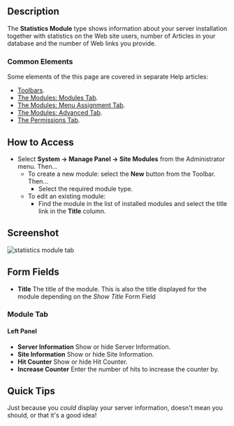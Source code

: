<!-- Filename: Help4.x:Site_Modules:_Statistics / Display title: Modules: Statistics -->

## Description

The **Statistics Module** type shows information about your server
installation together with statistics on the Web site users, number of
Articles in your database and the number of Web links you provide.

### Common Elements

Some elements of the this page are covered in separate Help articles:

* [Toolbars](jdocmanual?article=help/common-elements/toolbars).
* [The Modules: Modules Tab](jdocmanual?article=help/modules/modules-module-tab).
* [The Modules: Menu Assignment Tab](jdocmanual?article=help/modules/modules-menu-assignment-tab).
* [The Modules: Advanced Tab](jdocmanual?article=help/modules/modules-advanced-tab).
* [The Permissions Tab](jdocmanual?article=help/common-elements/edit-permissions).

## How to Access

- Select **System → Manage Panel → Site Modules** from the
  Administrator menu. Then...
  - To create a new module: select the **New** button from the Toolbar.
    Then...
    - Select the required module type.
  - To edit an existing module:
    - Find the module in the list of installed modules and select the
      title link in the **Title** column.

## Screenshot

![statistics module tab](../../../en/images/modules-site/modules-statistics-module-tab.png)

## Form Fields

- **Title** The title of the module. This is also the title displayed
  for the module depending on the *Show Title* Form Field

### Module Tab

#### Left Panel

- **Server Information** Show or hide Server Information.
- **Site Information** Show or hide Site Information.
- **Hit Counter** Show or hide Hit Counter.
- **Increase Counter** Enter the number of hits to increase the counter by.

## Quick Tips

Just because you *could* display your server information, doesn't mean
you should, or that it's a good idea!
